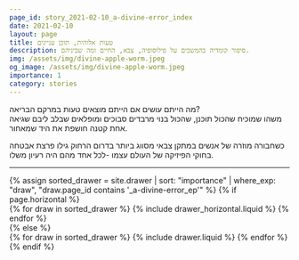```yaml
---
page_id: story_2021-02-10_a-divine-error_index
date: 2021-02-10
layout: page
title: טעות אלוהית, תוכן עניינים
description: סיפור קומדיה בהמשכים על פילוסופיה, צבא, החיים ומה שביניהם.
img: /assets/img/divine-apple-worm.jpeg
og_image: /assets/img/divine-apple-worm.jpeg
importance: 1
category: stories
---
```


מה הייתם עושים אם הייתם מוצאים טעות במרקם הבריאה?  
משהו שמוכיח שהכול תוכנן, שהכול בנוי מרבדים סבוכים ומופלאים שבלב ליבם שגיאה אחת קטנה חושפת את היד שמאחור.

כשחבורה מוזרה של אנשים במתקן צבאי מסווג ביותר בדרום הרחוק גילו פרצת אבטחה בחוקי הפיזיקה של העולם עצמו -לכל אחד מהם היה רעיון משלו.

---

<!-- pages/drawer.md -->
<div class="drawer">
<!-- Display drawer without categories -->
{% assign sorted_drawer = site.drawer | sort: "importance" | where_exp: "draw", "draw.page_id contains '_a-divine-error_ep'" %}
<!-- Generate cards for each draw -->
{% if page.horizontal %}
    <div class="container">
    <div class="row row-cols-1 row-cols-md-2">
        {% for draw in sorted_drawer %}
        {% include drawer_horizontal.liquid %}
        {% endfor %}
    </div>
    </div>
{% else %}
    <div class="row row-cols-1 row-cols-md-3">
    {% for draw in sorted_drawer %}
        {% include drawer.liquid %}
    {% endfor %}
    </div>
{% endif %}
</div>
